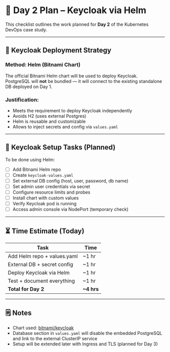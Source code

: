 # 📅 Day 2 Plan – Keycloak via Helm  
This checklist outlines the work planned for **Day 2** of the Kubernetes DevOps case study.

---

## 🧩 Keycloak Deployment Strategy  
### Method: **Helm (Bitnami Chart)**  
The official Bitnami Helm chart will be used to deploy Keycloak.  
PostgreSQL will **not** be bundled — it will connect to the existing standalone DB deployed on Day 1.

### Justification:  
- Meets the requirement to deploy Keycloak independently
- Avoids H2 (uses external Postgres)
- Helm is reusable and customizable
- Allows to inject secrets and config via `values.yaml`

---

## 🔧 Keycloak Setup Tasks (Planned)  
To be done using Helm:  
- [ ] Add Bitnami Helm repo
- [ ] Create `keycloak-values.yaml`
- [ ] Set external DB config (host, user, password, db name)
- [ ] Set admin user credentials via secret
- [ ] Configure resource limits and probes
- [ ] Install chart with custom values
- [ ] Verify Keycloak pod is running
- [ ] Access admin console via NodePort (temporary check)

---

## ⏳ Time Estimate (Today)  
| Task                          | Time       |
|-------------------------------|------------|
| Add Helm repo + values.yaml   | ~1 hr      |
| External DB + secret config   | ~1 hr      |
| Deploy Keycloak via Helm      | ~1 hr      |
| Test + document everything    | ~1 hr      |
| **Total for Day 2**           | **~4 hrs** |

---

## 🗒️ Notes  
- Chart used: [bitnami/keycloak](https://artifacthub.io/packages/helm/bitnami/keycloak)
- Database section in `values.yaml` will disable the embedded PostgreSQL and link to the external ClusterIP service
- Setup will be extended later with Ingress and TLS (planned for Day 3)  